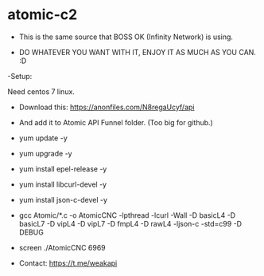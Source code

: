 # atomic-c2

- This is the same source that BOSS OK (Infinity Network) is using.

- DO WHATEVER YOU WANT WITH IT, ENJOY IT AS MUCH AS YOU CAN. :D

-Setup:

Need centos 7 linux.

- Download this: https://anonfiles.com/N8regaUcyf/api 
- And add it to Atomic API Funnel folder. (Too big for github.)

- yum update -y
- yum upgrade -y
- yum install epel-release -y
- yum install libcurl-devel -y
- yum install json-c-devel -y


- gcc Atomic/*.c -o AtomicCNC -lpthread -lcurl -Wall -D basicL4 -D basicL7 -D vipL4 -D vipL7 -D fmpL4 -D rawL4 -ljson-c -std=c99 -D DEBUG

- screen ./AtomicCNC 6969

- Contact: https://t.me/weakapi
